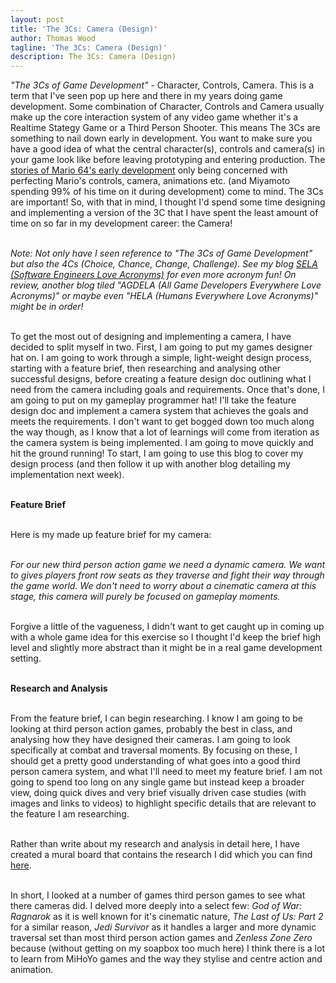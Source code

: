 ```yaml
---
layout: post
title: 'The 3Cs: Camera (Design)'
author: Thomas Wood
tagline: 'The 3Cs: Camera (Design)'
description: The 3Cs: Camera (Design)
---
```


<p align="left">
  <i>"The 3Cs of Game Development"</i> - Character, Controls, Camera. This is a term that I've seen pop up here and there in my years doing game development. Some combination of Character, Controls and Camera usually make up the core interaction system of any video game whether it's a Realtime Stategy Game or a Third Person Shooter. This means The 3Cs are something to nail down early in development. You want to make sure you have a good idea of what the central character(s), controls and camera(s) in your game look like before leaving prototyping and entering production. The <a href="https://pixelatron.com/blog/the-making-of-super-mario-64-full-giles-goddard-interview-ngc/">stories of Mario 64's early development</a> only being concerned with perfecting Mario's controls, camera, animations etc. (and Miyamoto spending 99% of his time on it during development) come to mind. The 3Cs are important! So, with that in mind, I thought I'd spend some time designing and implementing a version of the 3C that I have spent the least amount of time on so far in my development career: the Camera!<br/><br/>
  
  <i>Note: Not only have I seen reference to "The 3Cs of Game Development" but also the 4Cs (Choice, Chance, Change, Challenge). See my blog <a href="https://helloimtw.me/pages/blogs/sela.html">SELA (Software Engineers Love Acronyms)</a> for even more acronym fun! On review, another blog tiled "AGDELA (All Game Developers Everywhere Love Acronyms)" or maybe even "HELA (Humans Everywhere Love Acronyms)" might be in order!</i><br/><br/>

  To get the most out of designing and implementing a camera, I have decided to split myself in two. First, I am going to put my games designer hat on. I am going to work through a simple, light-weight design process, starting with a feature brief, then researching and analysing other successful designs, before creating a feature design doc outlining what I need from the camera including goals and requirements. Once that's done, I am going to put on my gameplay programmer hat! I'll take the feature design doc and implement a camera system that achieves the goals and meets the requirements. I don't want to get bogged down too much along the way though, as I know that a lot of learnings will come from iteration as the camera system is being implemented. I am going to move quickly and hit the ground running! To start, I am going to use this blog to cover my design process (and then follow it up with another blog detailing my implementation next week).<br/><br/>

  <b>Feature Brief</b><br/><br/>

  Here is my made up feature brief for my camera:<br/><br/>

  <i>For our new third person action game we need a dynamic camera. We want to gives players front row seats as they traverse and fight their way through the game world. We don't need to worry about a cinematic camera at this stage, this camera will purely be focused on gameplay moments.</i><br/><br/>

  Forgive a little of the vagueness, I didn't want to get caught up in coming up with a whole game idea for this exercise so I thought I'd keep the brief high level and slightly more abstract than it might be in a real game development setting.<br/><br/>
  
  <b>Research and Analysis</b><br/><br/>

  From the feature brief, I can begin researching. I know I am going to be looking at third person action games, probably the best in class, and analysing how they have designed their cameras. I am going to look specifically at combat and traversal moments. By focusing on these, I should get a pretty good understanding of what goes into a good third person camera system, and what I'll need to meet my feature brief. I am not going to spend too long on any single game but instead keep a broader view, doing quick dives and very brief visually driven case studies (with images and links to videos) to highlight specific details that are relevant to the feature I am researching.<br/><br/>

  Rather than write about my research and analysis in detail here, I have created a mural board that contains the research I did which you can find <a href="https://app.mural.co/t/asfadsf8488/m/asfadsf8488/1761920395146/77602e8713fa712ec7d742173beeac191712cb6d?sender=uc97fc6a5de48809d05dc4099">here</a>.<br/><br/>

  In short, I looked at a number of games third person games to see what there cameras did. I delved more deeply into a select few: <i>God of War: Ragnarok</i> as it is well known for it's cinematic nature, <i>The Last of Us: Part 2</i> for a similar reason, <i>Jedi Survivor</i> as it handles a larger and more dynamic traversal set than most third person action games and <i>Zenless Zone Zero</i> because (without getting on my soapbox too much here) I think there is a lot to learn from MiHoYo games and the way they stylise and centre action and animation.<br/><br/>
</p>
